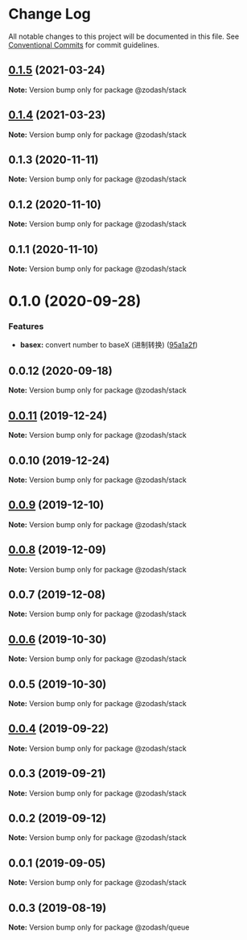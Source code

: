# Change Log

All notable changes to this project will be documented in this file.
See [Conventional Commits](https://conventionalcommits.org) for commit guidelines.

## [0.1.5](https://github.com/zcorky/zodash/compare/@zodash/stack@0.1.4...@zodash/stack@0.1.5) (2021-03-24)

**Note:** Version bump only for package @zodash/stack





## [0.1.4](https://github.com/zcorky/zodash/compare/@zodash/stack@0.1.3...@zodash/stack@0.1.4) (2021-03-23)

**Note:** Version bump only for package @zodash/stack





## 0.1.3 (2020-11-11)

**Note:** Version bump only for package @zodash/stack





## 0.1.2 (2020-11-10)

**Note:** Version bump only for package @zodash/stack





## 0.1.1 (2020-11-10)

**Note:** Version bump only for package @zodash/stack





# 0.1.0 (2020-09-28)


### Features

* **basex:** convert number to baseX (进制转换) ([95a1a2f](https://github.com/zcorky/zodash/commit/95a1a2f361d73de5caa3b8e297c1643e97e40983))





## 0.0.12 (2020-09-18)

**Note:** Version bump only for package @zodash/stack





## [0.0.11](https://github.com/zcorky/zodash/compare/@zodash/stack@0.0.10...@zodash/stack@0.0.11) (2019-12-24)

**Note:** Version bump only for package @zodash/stack





## 0.0.10 (2019-12-24)

**Note:** Version bump only for package @zodash/stack





## [0.0.9](https://github.com/zcorky/zodash/compare/@zodash/stack@0.0.8...@zodash/stack@0.0.9) (2019-12-10)

**Note:** Version bump only for package @zodash/stack





## [0.0.8](https://github.com/zcorky/zodash/compare/@zodash/stack@0.0.7...@zodash/stack@0.0.8) (2019-12-09)

**Note:** Version bump only for package @zodash/stack





## 0.0.7 (2019-12-08)

**Note:** Version bump only for package @zodash/stack





## [0.0.6](https://github.com/zcorky/zodash/compare/@zodash/stack@0.0.5...@zodash/stack@0.0.6) (2019-10-30)

**Note:** Version bump only for package @zodash/stack





## 0.0.5 (2019-10-30)

**Note:** Version bump only for package @zodash/stack





## [0.0.4](https://github.com/zcorky/zodash/compare/@zodash/stack@0.0.3...@zodash/stack@0.0.4) (2019-09-22)

**Note:** Version bump only for package @zodash/stack





## 0.0.3 (2019-09-21)

**Note:** Version bump only for package @zodash/stack





## 0.0.2 (2019-09-12)

**Note:** Version bump only for package @zodash/stack





## 0.0.1 (2019-09-05)

**Note:** Version bump only for package @zodash/stack





## 0.0.3 (2019-08-19)

**Note:** Version bump only for package @zodash/queue

